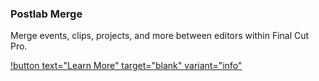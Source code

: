 ### Postlab Merge

Merge events, clips, projects, and more between editors within Final Cut Pro.

[!button text="Learn More" target="blank" variant="info"](https://blog.hedge.video/postlab-merge/)
